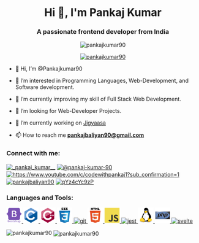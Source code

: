<h1 align="center">Hi 👋, I'm Pankaj Kumar</h1>
<h3 align="center">A passionate frontend developer from India</h3>

<p align="center"> <img src="https://komarev.com/ghpvc/?username=pankajkumar90&label=Profile%20views&color=0e75b6&style=flat" alt="pankajkumar90" /> </p>

<p align="center"> <a href="https://github.com/ryo-ma/github-profile-trophy"><img src="https://github-profile-trophy.vercel.app/?username=pankajkumar90&theme=chalk&row=1&margin-w=15&margin-h=15" alt="pankajkumar90" /></a> </p>

- 👋 Hi, I’m @Pankajkumar90

- 👀 I’m interested in Programming Languages, Web-Development, and Software development.

- 🌱 I’m currently improving my skill of Full Stack Web Development.

- 💞️ I’m looking for Web-Developer Projects.

- 🔭 I’m currently working on [Jigyaasa](https://www.jigyaasa.info)

- 📫 How to reach me **pankajbaliyan90@gmail.com**

<h3 align="left">Connect with me:</h3>
<p align="left">
<a href="https://twitter.com/_pankaj_kumar__" target="blank"><img align="center" src="https://raw.githubusercontent.com/rahuldkjain/github-profile-readme-generator/master/src/images/icons/Social/twitter.svg" alt="_pankaj_kumar__" height="30" width="40" /></a>
<a href="https://linkedin.com/in/pankaj-kumar-90" target="blank"><img align="center" src="https://raw.githubusercontent.com/rahuldkjain/github-profile-readme-generator/master/src/images/icons/Social/linked-in-alt.svg" alt="@pankaj-kumar-90" height="30" width="40" /></a>
<a href="https://www.youtube.com/c/codewithpankaj1?sub_confirmation=1" target="blank"><img align="center" src="https://raw.githubusercontent.com/rahuldkjain/github-profile-readme-generator/master/src/images/icons/Social/youtube.svg" alt="https://www.youtube.com/c/codewithpankaj1?sub_confirmation=1" height="30" width="40" /></a>
<a href="https://www.hackerrank.com/pankajbaliyan90" target="blank"><img align="center" src="https://raw.githubusercontent.com/rahuldkjain/github-profile-readme-generator/master/src/images/icons/Social/hackerrank.svg" alt="pankajbaliyan90" height="30" width="40" /></a>
<a href="https://discord.gg/qYz4cYc9zP" target="blank"><img align="center" src="https://raw.githubusercontent.com/rahuldkjain/github-profile-readme-generator/master/src/images/icons/Social/discord.svg" alt="qYz4cYc9zP" height="30" width="40" /></a>
</p>

<h3 align="left">Languages and Tools:</h3>
<p align="left"> <a href="https://getbootstrap.com" target="_blank" rel="noreferrer"> <img src="https://raw.githubusercontent.com/devicons/devicon/master/icons/bootstrap/bootstrap-plain-wordmark.svg" alt="bootstrap" width="40" height="40"/> </a> <a href="https://www.cprogramming.com/" target="_blank" rel="noreferrer"> <img src="https://raw.githubusercontent.com/devicons/devicon/master/icons/c/c-original.svg" alt="c" width="40" height="40"/> </a> <a href="https://www.w3schools.com/cpp/" target="_blank" rel="noreferrer"> <img src="https://raw.githubusercontent.com/devicons/devicon/master/icons/cplusplus/cplusplus-original.svg" alt="cplusplus" width="40" height="40"/> </a> <a href="https://www.w3schools.com/css/" target="_blank" rel="noreferrer"> <img src="https://raw.githubusercontent.com/devicons/devicon/master/icons/css3/css3-original-wordmark.svg" alt="css3" width="40" height="40"/> </a> <a href="https://git-scm.com/" target="_blank" rel="noreferrer"> <img src="https://www.vectorlogo.zone/logos/git-scm/git-scm-icon.svg" alt="git" width="40" height="40"/> </a> <a href="https://www.w3.org/html/" target="_blank" rel="noreferrer"> <img src="https://raw.githubusercontent.com/devicons/devicon/master/icons/html5/html5-original-wordmark.svg" alt="html5" width="40" height="40"/> </a> <a href="https://developer.mozilla.org/en-US/docs/Web/JavaScript" target="_blank" rel="noreferrer"> <img src="https://raw.githubusercontent.com/devicons/devicon/master/icons/javascript/javascript-original.svg" alt="javascript" width="40" height="40"/> </a> <a href="https://jestjs.io" target="_blank" rel="noreferrer"> <img src="https://www.vectorlogo.zone/logos/jestjsio/jestjsio-icon.svg" alt="jest" width="40" height="40"/> </a> <a href="https://www.linux.org/" target="_blank" rel="noreferrer"> <img src="https://raw.githubusercontent.com/devicons/devicon/master/icons/linux/linux-original.svg" alt="linux" width="40" height="40"/> </a> <a href="https://www.php.net" target="_blank" rel="noreferrer"> <img src="https://raw.githubusercontent.com/devicons/devicon/master/icons/php/php-original.svg" alt="php" width="40" height="40"/> </a> <a href="https://svelte.dev" target="_blank" rel="noreferrer"> <img src="https://upload.wikimedia.org/wikipedia/commons/1/1b/Svelte_Logo.svg" alt="svelte" width="40" height="40"/> </a> </p>

<p><img align="left" src="https://github-readme-stats.vercel.app/api/top-langs?username=pankajkumar90&show_icons=true&locale=en&layout=compact" alt="pankajkumar90" /></p>

<p>&nbsp;<img align="center" src="https://github-readme-stats.vercel.app/api?username=pankajkumar90&show_icons=true&locale=en" alt="pankajkumar90" /></p>
